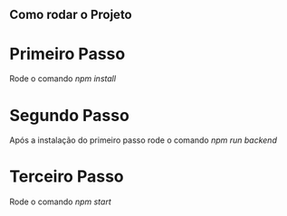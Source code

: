 ## Como rodar o Projeto

# Primeiro Passo
Rode o comando *npm install* 

# Segundo Passo 
Após a instalação do primeiro passo rode o comando *npm run backend*

# Terceiro Passo 
Rode o comando *npm start*
